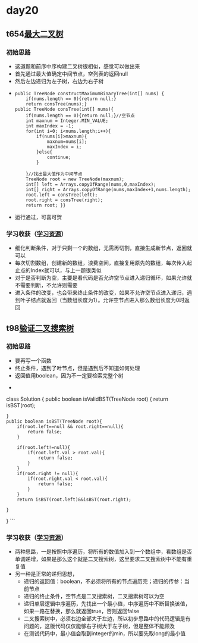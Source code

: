 # day20
## t654[最大二叉树](https://leetcode.cn/problems/maximum-binary-tree/)
### 初始思路
  - 这道题和前序中序构建二叉树很相似，感觉可以做出来
  - 首先通过最大值确定中间节点，空列表的返回null
  - 然后左边递归为左子树，右边为右子树
  - ```  class Solution {
    public TreeNode constructMaximumBinaryTree(int[] nums) {
        if(nums.length == 0){return null;}
        return consTree(nums);}
    public TreeNode consTree(int[] nums){
        if(nums.length == 0){return null;}//空节点
        int maxnum = Integer.MIN_VALUE;
        int maxIndex = -1;
        for(int i=0; i<nums.length;i++){
            if(nums[i]>maxnum){
                maxnum=nums[i];
                maxIndex = i;
            }else{
                continue;
            }

        }//找出最大值作为中间节点
        TreeNode root = new TreeNode(maxnum);
        int[] left = Arrays.copyOfRange(nums,0,maxIndex);
        int[] right = Arrays.copyOfRange(nums,maxIndex+1,nums.length);
        root.left = consTree(left);
        root.right = consTree(right);
        return root; }} 
      ```
 - 运行通过，可喜可贺
### 学习收获（[学习资源](https://programmercarl.com/0654.%E6%9C%80%E5%A4%A7%E4%BA%8C%E5%8F%89%E6%A0%91.html)）
  - 细化判断条件，对于只剩一个的数组，无需再切割，直接生成新节点，返回就可以
  - 每次切割数组，创建新的数组，浪费空间，直接复用原先的数组，每次传入起止点的Index就可以，与上一题很类似
  - 对于是否判断为空，主要是看代码是否允许空节点进入递归循环，如果允许就不需要判断，不允许则需要
  - 进入条件的改变，也会带来终止条件的改变，如果不允许空节点进入递归，遇到叶子结点就返回（当数组长度为1）。允许空节点进入那么数组长度为0时返回
## t98[验证二叉搜索树](https://leetcode.cn/problems/validate-binary-search-tree/)
### 初始思路
  - 要再写一个函数
  - 终止条件，遇到了叶节点，但是遇到后不知道如何处理
  - 返回值用boolean，因为不一定要检索完整个树
  - ```java
  class Solution {
    public boolean isValidBST(TreeNode root) {
        return isBST(root);

    }
    public boolean isBST(TreeNode root){
        if(root.left==null && root.right==null){
            return false;
        }

        if(root.left!=null){
            if(root.left.val > root.val){
                return false;
            }
        }
        if(root.right != null){
            if(root.right.val < root.val){
                return false;
            }
        }
        return isBST(root.left)&&isBST(root.right);

    }
}
    ```
### 学习收获（[学习资源](https://programmercarl.com/0098.%E9%AA%8C%E8%AF%81%E4%BA%8C%E5%8F%89%E6%90%9C%E7%B4%A2%E6%A0%91.html#%E9%80%92%E5%BD%92%E6%B3%95)）
  - 两种思路，一是按照中序遍历，将所有的数值加入到一个数组中，看数组是否单调递增，如果是那么这个就是二叉搜索树，这里要求二叉搜索树中不能有重复值
  - 另一种是正常的递归思想，
    - 递归的返回值：boolean，不必须将所有的节点遍历完；递归的传参：当前节点
    - 递归的终止条件，空节点是二叉搜索树，二叉搜索树可以为空
    - 递归单层逻辑中序遍历，先找出一个最小值，中序遍历中不断替换该值，如果一路在替换，那么就返回true，否则返回false
    - 二叉搜索树中，必须右边全部大于左边，所以初步思路中的代码逻辑是有问题的，这版代码仅仅能够右子树大于左子树，但是整体不能顾及
    - 在测试代码中，最小值会取到integer的min，所以要先取long的最小值
